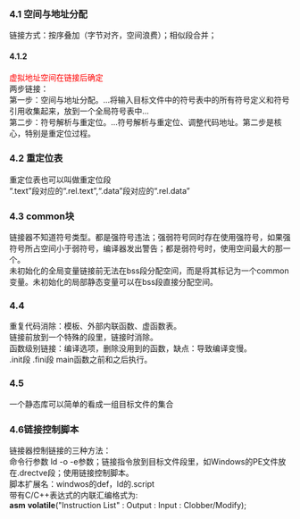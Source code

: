 ### 4.1 空间与地址分配
链接方式：按序叠加（字节对齐，空间浪费）；相似段合并；<br/>
#### 4.1.2
<font color='red'>虚拟地址空间在链接后确定</font><br/>
两步链接：<br/>
第一步：空间与地址分配。...将输入目标文件中的符号表中的所有符号定义和符号引用收集起来，放到一个全局符号表中...<br/>
第二步：符号解析与重定位。...符号解析与重定位、调整代码地址。第二步是核心，特别是重定位过程。<br/>
### 4.2 重定位表
重定位表也可以叫做重定位段<br/>
“.text”段对应的“.rel.text”,“.data”段对应的“.rel.data”<br/>
### 4.3 common块
链接器不知道符号类型。都是强符号违法；强弱符号同时存在使用强符号，如果强符号所占空间小于弱符号，编译器发出警告；都是弱符号时，使用空间最大的那一个。<br/>
未初始化的全局变量链接前无法在bss段分配空间，而是将其标记为一个common变量。未初始化的局部静态变量可以在bss段直接分配空间。
### 4.4
重复代码消除：模板、外部内联函数、虚函数表。<br/>
链接前放到一个特殊的段里，链接时消除。<br/>
函数级别链接：编译选项，删除没用到的函数，缺点：导致编译变慢。<br/>
.init段  .fini段  main函数之前和之后执行。<br/>
### 4.5
一个静态库可以简单的看成一组目标文件的集合<br/>
### 4.6链接控制脚本
链接器控制链接的三种方法：<br/>
命令行参数  ld -o -e参数；链接指令放到目标文件段里，如Windows的PE文件放在.drectve段；使用链接控制脚本。<br/>
脚本扩展名：windwos的def，ld的.script<br/>
带有C/C++表达式的内联汇编格式为:<br/>
__asm__ __volatile__("Instruction List" : Output : Input : Clobber/Modify);


